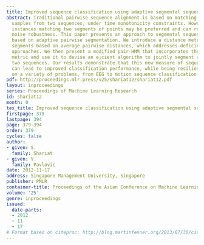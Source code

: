 ```yaml
---
title: Improved sequence classification using adaptive segmental sequence alignment
abstract: Traditional pairwise sequence alignment is based on matching individual
  samples from two sequences, under time monotonicity constraints. However, in some
  instances matching two segments of points may be preferred and can result in increased
  noise robustness. This paper presents an approach to segmental sequence alignment
  based on adaptive pairwise segmentation. We introduce a distance metric between
  segments based on average pairwise distances, which addresses deficiencies of prior
  approaches. We then present a modified pair-HMM that incorporates the proposed distance
  metric and use it to devise an e¡cient algorithm to jointly segment and align the
  two sequences. Our results demonstrate that this new measure of sequence similarity
  can lead to improved classification performance, while being resilient to noise,
  on a variety of problems, from EEG to motion sequence classification.
pdf: http://proceedings.mlr.press/v25/shariat12/shariat12.pdf
layout: inproceedings
series: Proceedings of Machine Learning Research
id: shariat12
month: 0
tex_title: Improved sequence classification using adaptive segmental sequence alignment
firstpage: 379
lastpage: 394
page: 379-394
order: 379
cycles: false
author:
- given: S.
  family: Shariat
- given: V.
  family: Pavlovic
date: 2012-11-17
address: Singapore Management University, Singapore
publisher: PMLR
container-title: Proceedings of the Asian Conference on Machine Learning
volume: '25'
genre: inproceedings
issued:
  date-parts:
  - 2012
  - 11
  - 17
# Format based on citeproc: http://blog.martinfenner.org/2013/07/30/citeproc-yaml-for-bibliographies/
---
```

